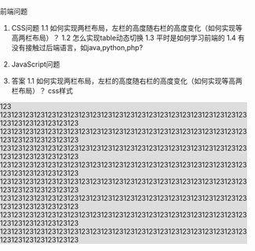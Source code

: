 前端问题

1. CSS问题
   1.1 如何实现两栏布局，左栏的高度随右栏的高度变化（如何实现等高两栏布局）？
   1.2 怎么实现table动态切换
   1.3 平时是如何学习前端的
   1.4 有没有接触过后端语言，如java,python,php?



3. JavaScript问题




4. 答案
  1.1 如何实现两栏布局，左栏的高度随右栏的高度变化（如何实现等高两栏布局）？
  css样式
  <style>
    body,div{
      margin:0;
      padding:0;
    }
    .wrap{
      background:#ddd;
      overflow:hidden
    }
  </style>

  <body>
    <div class="wrap">
      <div class="left">123</div>
      <div class="right">
        123123123123123123123123123123123123123123123123123123123123123123123123123123123123123
        123123123123123123123123123123123123123123123123123123123123123123123123123123123123123
        123123123123123123123123123123123123123123123123123123123123123123123123123123123123123
        123123123123123123123123123123123123123123123123123123123123123123123123123123123123123
        123123123123123123123123123123123123123123123123123123123123123123123123123123123123123
        123123123123123123123123123123123123123123123123123123123123123123123123123123123123123
        123123123123123123123123123123123123123123123123123123123123123123123123123123123123123
        123123123123123123123123123123123123123123123123123123123123123123123123123123123123123
      </div>
    </div>
  </body>
